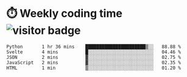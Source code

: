 
# :stopwatch: Weekly coding time  ![visitor badge](https://visitor-badge.glitch.me/badge?page_id=cozgerest) 
<!--START_SECTION:waka-->
```text
Python       1 hr 36 mins    ██████████████████████▒░░   88.88 % 
Svelte       4 mins          █░░░░░░░░░░░░░░░░░░░░░░░░   04.46 % 
JSON         2 mins          ▓░░░░░░░░░░░░░░░░░░░░░░░░   02.75 % 
JavaScript   2 mins          ▓░░░░░░░░░░░░░░░░░░░░░░░░   02.35 % 
HTML         1 min           ▒░░░░░░░░░░░░░░░░░░░░░░░░   01.20 % 
```
<!--END_SECTION:waka-->


<!-- <p> <img src="https://github-readme-stats.vercel.app/api?username=cozgerest&show_icons=true&hide_border=false" />  </p> -->

